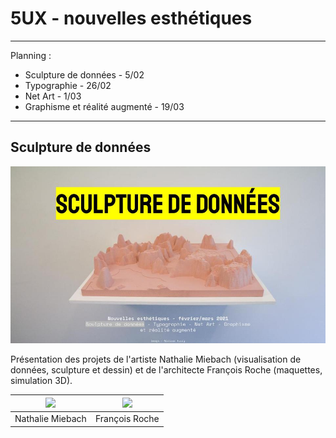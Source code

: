 # 5UX - nouvelles esthétiques

---

Planning :

- Sculpture de données - 5/02
- Typographie - 26/02
- Net Art - 1/03
- Graphisme et réalité augmenté - 19/03

---

## Sculpture de données

![](../images/Nouvelle-esthetiques.jpg)

Présentation des projets de l'artiste Nathalie Miebach (visualisation de données, sculpture et dessin) et de l'architecte François Roche (maquettes, simulation 3D).

| ![](https://www.sciartmagazine.com/uploads/6/0/8/9/6089526/editor/ofortunafront.jpg?1531696639) | ![](https://new-territories.com/DSC_4216.jpg) |
| ------------------------------------------------------------ | --------------------------------------------- |
| Nathalie Miebach                                             | François Roche                                |

